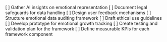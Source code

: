 [ ] Gather AI insights on emotional representation
[ ] Document legal safeguards for data handling
[ ] Design user feedback mechanisms
[ ] Structure emotional data auditing framework
[ ] Draft ethical use guidelines
[ ] Develop prototype for emotional growth tracking
[ ] Create testing and validation plan for the framework
[ ] Define measurable KPIs for each framework component
